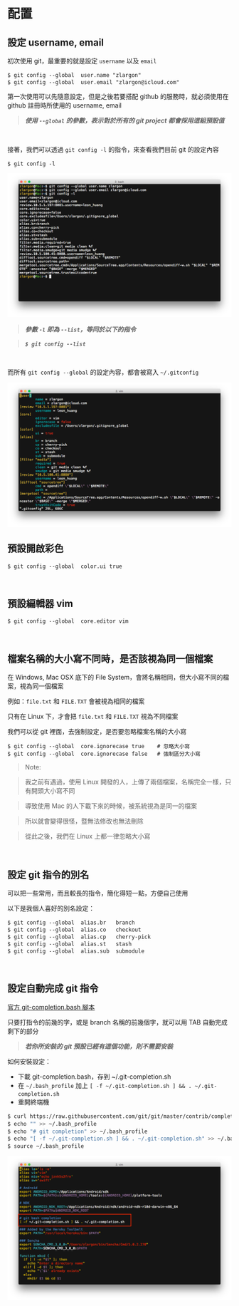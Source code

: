 # 配置

## 設定 username, email

初次使用 git，最重要的就是設定 `username` 以及 `email`

```
$ git config --global  user.name "zlargon"
$ git config --global  user.email "zlargon@icloud.com"
```

第一次使用可以先隨意設定，但是之後若要搭配 github 的服務時，就必須使用在 github 註冊時所使用的 username, email

> ___使用 `--global` 的參數，表示對於所有的 git project 都會採用這組預設值___

<br>

接著，我們可以透過 `git config -l` 的指令，來查看我們目前 git 的設定內容

```
$ git config -l
```

![git config](config/git_config_list.png)

> ___參數 `-l` 即為 `--list`，等同於以下的指令___

> ___`$ git config --list`___

<br>

而所有 `git config --global` 的設定內容，都會被寫入 `~/.gitconfig`

![git config](config/gitconfig.png)

## 預設開啟彩色

```
$ git config --global  color.ui true
```

<br>

## 預設編輯器 vim

```
$ git config --global  core.editor vim
```

<br>

## 檔案名稱的大小寫不同時，是否該視為同一個檔案

在 Windows, Mac OSX 底下的 File System，會將名稱相同，但大小寫不同的檔案，視為同一個檔案

例如：`file.txt` 和 `FILE.TXT` 會被視為相同的檔案

只有在 Linux 下，才會把 `file.txt` 和 `FILE.TXT` 視為不同檔案

我們可以從 git 裡面，去強制設定，是否要忽略檔案名稱的大小寫

```
$ git config --global  core.ignorecase true    # 忽略大小寫
$ git config --global  core.ignorecase false   # 強制區分大小寫
```

> Note:

> 我之前有遇過，使用 Linux 開發的人，上傳了兩個檔案，名稱完全一樣，只有開頭大小寫不同

> 導致使用 Mac 的人下載下來的時候，被系統視為是同一的檔案

> 所以就會變得很怪，暨無法修改也無法刪除

> 從此之後，我們在 Linux 上都一律忽略大小寫

<br>

## 設定 git 指令的別名

可以把一些常用，而且較長的指令，簡化得短一點，方便自己使用

以下是我個人喜好的別名設定：

```
$ git config --global  alias.br   branch
$ git config --global  alias.co   checkout
$ git config --global  alias.cp   cherry-pick
$ git config --global  alias.st   stash
$ git config --global  alias.sub  submodule
```

<br>

## 設定自動完成 git 指令

[官方 git-completion.bash 腳本](https://github.com/git/git/blob/master/contrib/completion/git-completion.bash)

只要打指令的前幾的字，或是 branch 名稱的前幾個字，就可以用 TAB 自動完成剩下的部分

> ___若你所安裝的 git 預設已經有這個功能，則不需要安裝___

如何安裝設定：
* 下載 git-completion.bash，存到 ~/.git-completion.sh
* 在 `~/.bash_profile` 加上 `[ -f ~/.git-completion.sh ] && . ~/.git-completion.sh`
* 重開終端機

``` bash
$ curl https://raw.githubusercontent.com/git/git/master/contrib/completion/git-completion.bash > ~/.git-completion.sh
$ echo "" >> ~/.bash_profile
$ echo "# git completion" >> ~/.bash_profile
$ echo "[ -f ~/.git-completion.sh ] && . ~/.git-completion.sh" >> ~/.bash_profile
$ source ~/.bash_profile
```

![.bash_profile](config/bash_profile.png)
